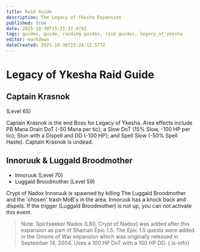 ```yaml
---
title: Raid Guide
description: The Legacy of Ykesha Expansion
published: true
date: 2025-10-30T15:27:37.978Z
tags: guides, guide, raiding guides, raid guides, legacy_of_ykesha
editor: markdown
dateCreated: 2025-10-30T15:24:12.577Z
---
```


# Legacy of Ykesha Raid Guide
## Captain Krasnok
(Level 65)

Captain Krasnok is the end Boss for Legacy of Ykesha.	Area effects include PB Mana Drain DoT (-50 Mana per tic); a Slow DoT (15% Slow, -100 HP per tic); Stun with a Dispell and DD (-100 HP); and Spell Slow (-50% Spell Haste). Captain Krasnok is undead.	

## Innoruuk & Luggald Broodmother

- Innoruuk (Level 70)
- Luggald Broodmother (Level 59)

Crypt of Nadox	Innoruuk is spawned by killing The Luggald Broodmother and the 'chosen' trash MoB's in the area. Innoruuk has a knock back and dispels.	If the trigger (Luggald Broodmother) is not up, you can not activate this event.

>Note: Spiritseeker Nadox (L60, Crypt of Nadox) was added after this expansion as part of Shaman Epic 1.5.  The Epic 1.5 quests were added in the Omens of War expansion which was originally released in September 14, 2004.  Uses a 100 HP DoT with a 100 HP DD.
{.is-info}